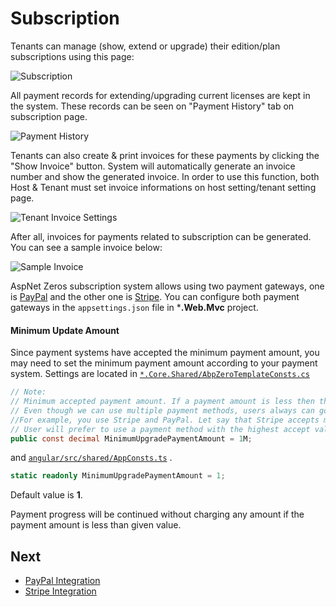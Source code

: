 # Subscription

Tenants can manage (show, extend or upgrade) their edition/plan subscriptions using this page:

<img src="images/subscription-1.png" alt="Subscription" class="img-thumbnail" />

All payment records for extending/upgrading current licenses are kept in the system. These records can be seen on "Payment History" tab on subscription page.

<img src="images/subscription-payment-history-core.png" alt="Payment History" class="img-thumbnail" />

Tenants can also create & print invoices for these payments by clicking the "Show Invoice" button. System will automatically generate an invoice number and show the generated invoice. In order to use this function, both Host & Tenant must set invoice informations on host setting/tenant setting page.

<img src="images/host-settings-invoice.png" alt="Tenant Invoice Settings" class="img-thumbnail" />

After all, invoices for payments related to subscription can be generated. You can see a sample invoice below:

<img src="images/sample-invoice-core.png" alt="Sample Invoice" class="img-thumbnail" />

AspNet Zeros subscription system allows using two payment gateways, one is [PayPal](https://www.paypal.com) and the other one is [Stripe](https://stripe.com/). You can configure both payment gateways in the `appsettings.json` file in ***.Web.Mvc** project.

#### Minimum Update Amount

Since payment systems have accepted the minimum payment amount, you may need to set the minimum payment amount according to your payment system. Settings are located in [`*.Core.Shared/AbpZeroTemplateConsts.cs`](https://github.com/aspnetzero/aspnet-zero-core/blob/218d375bb11609ce924a1d873aff7540ed8468b0/aspnet-core/src/MyCompanyName.AbpZeroTemplate.Core.Shared/AbpZeroTemplateConsts.cs#L19-L24)

```csharp
// Note:
// Minimum accepted payment amount. If a payment amount is less then that minimum value payment progress will continue without charging payment
// Even though we can use multiple payment methods, users always can go and use the highest accepted payment amount.
//For example, you use Stripe and PayPal. Let say that Stripe accepts min 5$ and PayPal accepts min 3$. If your payment amount is 4$.
// User will prefer to use a payment method with the highest accept value which is a Stripe in this case.
public const decimal MinimumUpgradePaymentAmount = 1M;
```

 and [`angular/src/shared/AppConsts.ts`](https://github.com/aspnetzero/aspnet-zero-core/blob/218d375bb11609ce924a1d873aff7540ed8468b0/angular/src/shared/AppConsts.ts#L31) . 

```typescript
static readonly MinimumUpgradePaymentAmount = 1;
```

Default value is **1**. 

Payment progress will be continued without charging any amount if the payment amount is less than given value.

## Next

- [PayPal Integration](Features-Mvc-Core-Subscription-PayPal)
- [Stripe Integration](Features-Mvc-Core-Subscription-Stripe)